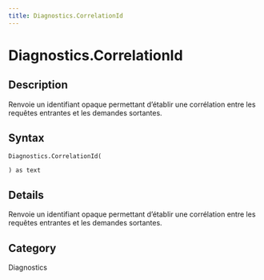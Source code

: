 ```yaml
---
title: Diagnostics.CorrelationId
---
```


# Diagnostics.CorrelationId


## Description

Renvoie un identifiant opaque permettant d’établir une corrélation entre les requêtes entrantes et les demandes sortantes.


## Syntax

```powerquery
Diagnostics.CorrelationId(

) as text
```


## Details

Renvoie un identifiant opaque permettant d’établir une corrélation entre les requêtes entrantes et les demandes sortantes.



## Category
Diagnostics

